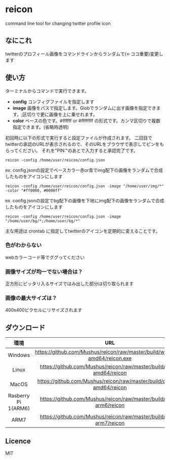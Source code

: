 # reicon
command line tool for changing twitter profile icon

## なにこれ

twitterのプロフィール画像をコマンドラインからランダムで(<-ココ重要)変更します

## 使い方

ターミナルからコマンドで実行できます。

- **config** コンフィグファイルを指定します
- **image** 画像をパスで指定します。Globでランダムに出す画像を指定できます。;区切りで更に画像を上に乗せれます。
- **color** ベースの色です。#ffffff or #ffffffff の形式です。カンマ区切りで複数指定できます。(省略時透明)

初回時に以下の形式で実行すると設定ファイルが作成されます。
二回目でtwitterの承認のURLが表示されるので、そのURLをブラウザで表示してピンをもらってください。
それを"PIN:"のあとで入力すると承認完了です。
```
reicon -config /home/user/reicon/config.json
```

ex. config.jsonの設定でベースカラー赤or青でimg配下の画像をランダムで合成したものをアイコンにします
```
reicon -config /home/user/reicon/config.json -image "/home/user/img/*" -color "#ff0000, #0000ff"
```

ex. config.jsonの設定でbg配下の画像を下地にimg配下の画像をランダムで合成したものをアイコンにします
```
reicon -config /home/user/reicon/config.json -image "/home/user/bg/*;/home/user/bg/*"
```

主な用途は crontab に指定してtwitterのアイコンを定期的に変えることです。

### 色がわからない

webカラーコード等でググってください

### 画像サイズが均一でない場合は？

正方形にピッタリ入るサイズではみ出した部分は切り取られます

### 画像の最大サイズは？

400x400ピクセルにリサイズされます

## ダウンロード

| 環境                 | URL |
|:-------------------:|:-:|
| Windows             | https://github.com/Mushus/reicon/raw/master/build/windows-amd64/reicon.exe |
| Linux               | https://github.com/Mushus/reicon/raw/master/build/linux-amd64/reicon |
| MacOS               | https://github.com/Mushus/reicon/raw/master/build/darwin-amd64/reicon |
| Rasberry Pi 1(ARM6) | https://github.com/Mushus/reicon/raw/master/build/linux-arm6/reicon |
| ARM7                | https://github.com/Mushus/reicon/raw/master/build/linux-arm7/reicon |

## Licence

MIT
